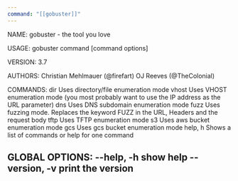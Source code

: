 ```yaml
---
command: "[[gobuster]]"
---
```


NAME:
   gobuster - the tool you love

USAGE:
   gobuster command [command options]

VERSION:
   3.7

AUTHORS:
   Christian Mehlmauer (@firefart)
   OJ Reeves (@TheColonial)

COMMANDS:
   dir      Uses directory/file enumeration mode
   vhost    Uses VHOST enumeration mode (you most probably want to use the IP address as the URL parameter)
   dns      Uses DNS subdomain enumeration mode
   fuzz     Uses fuzzing mode. Replaces the keyword FUZZ in the URL, Headers and the request body
   tftp     Uses TFTP enumeration mode
   s3       Uses aws bucket enumeration mode
   gcs      Uses gcs bucket enumeration mode
   help, h  Shows a list of commands or help for one command

GLOBAL OPTIONS:
   --help, -h     show help
   --version, -v  print the version
- 